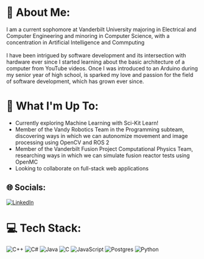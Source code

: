 # 💫 About Me:
I am a current sophomore at Vanderbilt University majoring in Electrical and Computer Engineering and minoring in Computer Science, with a concentration in Artificial Intelligence and Commputing<br><br>I have been intrigued by software development and its intersection with hardware ever since I started learning about the basic architecture of a computer from YouTube videos. Once I was introduced to an Arduino during my senior year of high school, is sparked my love and passion for the field of software development, which has grown ever since.<br>

# 🚀 What I'm Up To:
- Currently exploring Machine Learning with Sci-Kit Learn!
- Member of the Vandy Robotics Team in the Programming subteam, discovering ways in which we can autonomize movement and image processing using OpenCV and ROS 2
- Member of the Vanderbilt Fusion Project Computational Physics Team, researching ways in which we can simulate fusion reactor tests using OpenMC
- Looking to collaborate on full-stack web applications<br>
## 🌐 Socials:
[![LinkedIn](https://img.shields.io/badge/LinkedIn-%230077B5.svg?logo=linkedin&logoColor=white)](https://linkedin.com/in/https://www.linkedin.com/in/colinstrout-294237296/) 

# 💻 Tech Stack:
![C++](https://img.shields.io/badge/c++-%2300599C.svg?style=for-the-badge&logo=c%2B%2B&logoColor=white) ![C#](https://img.shields.io/badge/c%23-%23239120.svg?style=for-the-badge&logo=csharp&logoColor=white) ![Java](https://img.shields.io/badge/java-%23ED8B00.svg?style=for-the-badge&logo=openjdk&logoColor=white) ![C](https://img.shields.io/badge/c-%2300599C.svg?style=for-the-badge&logo=c&logoColor=white) ![JavaScript](https://img.shields.io/badge/javascript-%23323330.svg?style=for-the-badge&logo=javascript&logoColor=%23F7DF1E) ![Postgres](https://img.shields.io/badge/postgres-%23316192.svg?style=for-the-badge&logo=postgresql&logoColor=white) ![Python](https://img.shields.io/badge/python-3670A0?style=for-the-badge&logo=python&logoColor=ffdd54)

